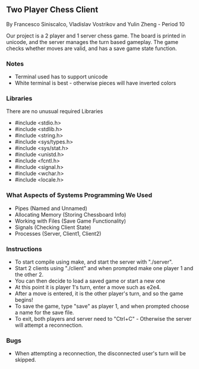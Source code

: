## Two Player Chess Client
By Francesco Siniscalco, Vladislav Vostrikov and Yulin Zheng - Period 10

Our project is a 2 player and 1 server chess game. The board is printed in unicode, and the server manages the turn based gameplay. The game checks whether moves are valid, and has a save game state function.

### Notes
- Terminal used has to support unicode
- White terminal is best - otherwise pieces will have inverted colors

### Libraries
There are no unusual required Libraries

- #include <stdio.h>
- #include <stdlib.h>
- #include <string.h>
- #include <sys/types.h>
- #include <sys/stat.h>
- #include <unistd.h>
- #include <fcntl.h>
- #include <signal.h>
- #include <wchar.h>
- #include <locale.h>

### What Aspects of Systems Programming We Used
- Pipes (Named and Unnamed)
- Allocating Memory (Storing Chessboard Info)
- Working with Files (Save Game Functionality)
- Signals (Checking Client State)
- Processes (Server, Client1, Client2)

### Instructions
- To start compile using make, and start the server with "./server".
- Start 2 clients using "./client" and when prompted make one player 1 and the other 2.
- You can then decide to load a saved game or start a new one
- At this point it is player 1's turn, enter a move such as e2e4.
- After a move is entered, it is the other player's turn, and so the game begins!
- To save the game, type "save" as player 1, and when prompted choose a name for the save file.
- To exit, both players and server need to "Ctrl+C" - Otherwise the server will attempt a reconnection.


### Bugs
- When attempting a reconnection, the disconnected user's turn will be skipped.
